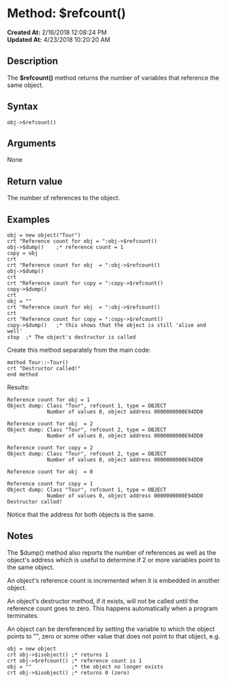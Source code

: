 # Method: $refcount()

**Created At:** 2/16/2018 12:08:24 PM  
**Updated At:** 4/23/2018 10:20:20 AM  


## Description

The **$refcount()** method returns the number of variables that reference the same object.



## Syntax

```
obj->$refcount() 
```



## Arguments

None



## Return value

The number of references to the object.



## Examples

```
obj = new object("Tour")
crt "Reference count for obj = ":obj->$refcount()
obj->$dump()    ;* reference count = 1
copy = obj
crt
crt "Reference count for obj  = ":obj->$refcount()
obj->$dump()
crt
crt "Reference count for copy = ":copy->$refcount()
copy->$dump()
crt
obj = ""
crt "Reference count for obj  = ":obj->$refcount()
crt
crt "Reference count for copy = ":copy->$refcount()
copy->$dump()   ;* this shows that the object is still 'alive and well'
stop  ;* The object's destructor is called
```

Create this method separately from the main code:

```
method Tour::~Tour()
crt "Destructor called!"
end method
```

Results:

```
Reference count for obj = 1
Object dump: Class "Tour", refcount 1, type = OBJECT
             Number of values 0, object address 0000000000E94DD0

Reference count for obj  = 2
Object dump: Class "Tour", refcount 2, type = OBJECT
             Number of values 0, object address 0000000000E94DD0

Reference count for copy = 2
Object dump: Class "Tour", refcount 2, type = OBJECT
             Number of values 0, object address 0000000000E94DD0

Reference count for obj  = 0

Reference count for copy = 1
Object dump: Class "Tour", refcount 1, type = OBJECT
             Number of values 0, object address 0000000000E94DD0
Destructor called!
```

Notice that the address for both objects is the same.

## Notes

The $dump() method also reports the number of references as well as the object's address which is useful to determine if 2 or more variables point to the same object.

An object's reference count is incremented when it is embedded in another object.

An object's destructor method, if it exists, will not be called until the reference count goes to zero. This happens automatically when a program terminates.

An object can be dereferenced by setting the variable to which the object points to "", zero or some other value that does not point to that object, e.g.

```
obj = new object
crt obj->$isobject() ;* returns 1
crt obj->$refcount() ;* reference count is 1
obj = ""             ;* the object no longer exists
crt obj->$isobject() ;* returns 0 (zero)
```
